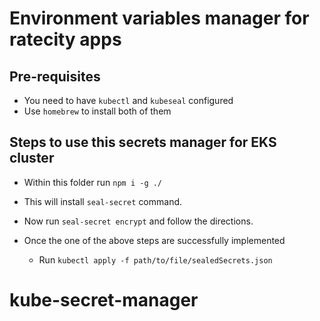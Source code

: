 # Environment variables manager for ratecity apps
## Pre-requisites

- You need to have `kubectl` and `kubeseal` configured
- Use `homebrew` to install both of them

## Steps to use this secrets manager for EKS cluster

  - Within this folder run `npm i -g ./`
  - This will install `seal-secret` command.
  - Now run `seal-secret encrypt` and follow the directions.

- Once the one of the above steps are successfully implemented

  - Run `kubectl apply -f path/to/file/sealedSecrets.json`
# kube-secret-manager
